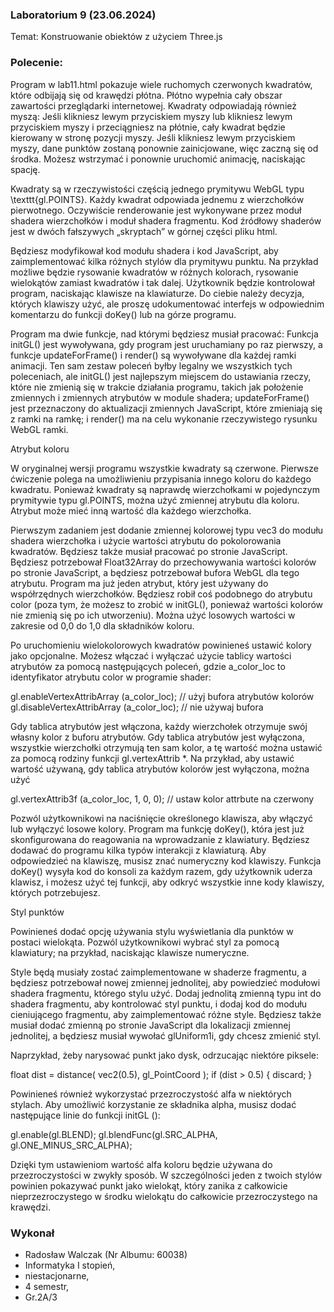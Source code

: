 ### Laboratorium 9 (23.06.2024)

Temat: Konstruowanie obiektów z użyciem Three.js

### Polecenie:

Program w lab11.html pokazuje wiele ruchomych czerwonych kwadratów, które odbijają się od krawędzi płótna. Płótno wypełnia cały obszar zawartości przeglądarki internetowej. Kwadraty odpowiadają również myszą: Jeśli klikniesz lewym przyciskiem myszy lub klikniesz lewym przyciskiem myszy i przeciągniesz na płótnie, cały kwadrat będzie kierowany w stronę pozycji myszy. Jeśli klikniesz lewym przyciskiem myszy, dane punktów zostaną ponownie zainicjowane, więc zaczną się od środka. Możesz wstrzymać i ponownie uruchomić animację, naciskając spację.

Kwadraty są w rzeczywistości częścią jednego prymitywu WebGL typu \texttt{gl.POINTS}. Każdy kwadrat odpowiada jednemu z wierzchołków pierwotnego. Oczywiście renderowanie jest wykonywane przez moduł shadera wierzchołków i moduł shadera fragmentu. Kod źródłowy shaderów jest w dwóch fałszywych „skryptach” w górnej części pliku html.

Będziesz modyfikował kod modułu shadera i kod JavaScript, aby zaimplementować kilka różnych stylów dla prymitywu punktu. Na przykład możliwe będzie rysowanie kwadratów w różnych kolorach, rysowanie wielokątów zamiast kwadratów i tak dalej. Użytkownik będzie kontrolował program, naciskając klawisze na klawiaturze. Do ciebie należy decyzja, których klawiszy użyć, ale proszę udokumentować interfejs w odpowiednim komentarzu do funkcji doKey() lub na górze programu.

Program ma dwie funkcje, nad którymi będziesz musiał pracować: Funkcja initGL() jest wywoływana, gdy program jest uruchamiany po raz pierwszy, a funkcje updateForFrame() i render() są wywoływane dla każdej ramki animacji. Ten sam zestaw poleceń byłby legalny we wszystkich tych poleceniach, ale initGL() jest najlepszym miejscem do ustawiania rzeczy, które nie zmienią się w trakcie działania programu, takich jak położenie zmiennych i zmiennych atrybutów w module shadera; updateForFrame() jest przeznaczony do aktualizacji zmiennych JavaScript, które zmieniają się z ramki na ramkę; i render() ma na celu wykonanie rzeczywistego rysunku WebGL ramki.

Atrybut koloru

W oryginalnej wersji programu wszystkie kwadraty są czerwone. Pierwsze ćwiczenie polega na umożliwieniu przypisania innego koloru do każdego kwadratu. Ponieważ kwadraty są naprawdę wierzchołkami w pojedynczym prymitywie typu gl.POINTS, można użyć zmiennej atrybutu dla koloru. Atrybut może mieć inną wartość dla każdego wierzchołka.

Pierwszym zadaniem jest dodanie zmiennej kolorowej typu vec3 do modułu shadera wierzchołka i użycie wartości atrybutu do pokolorowania kwadratów. Będziesz także musiał pracować po stronie JavaScript. Będziesz potrzebował Float32Array do przechowywania wartości kolorów po stronie JavaScript, a będziesz potrzebował bufora WebGL dla tego atrybutu. Program ma już jeden atrybut, który jest używany do współrzędnych wierzchołków. Będziesz robił coś podobnego do atrybutu color (poza tym, że możesz to zrobić w initGL(), ponieważ wartości kolorów nie zmienią się po ich utworzeniu). Można użyć losowych wartości w zakresie od 0,0 do 1,0 dla składników koloru.

Po uruchomieniu wielokolorowych kwadratów powinieneś ustawić kolory jako opcjonalne. Możesz włączać i wyłączać użycie tablicy wartości atrybutów za pomocą następujących poleceń, gdzie a_color_loc to identyfikator atrybutu color w programie shader:

gl.enableVertexAttribArray (a_color_loc); // użyj bufora atrybutów kolorów
gl.disableVertexAttribArray (a_color_loc); // nie używaj bufora

Gdy tablica atrybutów jest włączona, każdy wierzchołek otrzymuje swój własny kolor z buforu atrybutów. Gdy tablica atrybutów jest wyłączona, wszystkie wierzchołki otrzymują ten sam kolor, a tę wartość można ustawić za pomocą rodziny funkcji gl.vertexAttrib *. Na przykład, aby ustawić wartość używaną, gdy tablica atrybutów kolorów jest wyłączona, można użyć

gl.vertexAttrib3f (a_color_loc, 1, 0, 0); // ustaw kolor attrbute na czerwony

Pozwól użytkownikowi na naciśnięcie określonego klawisza, aby włączyć lub wyłączyć losowe kolory. Program ma funkcję doKey(), która jest już skonfigurowana do reagowania na wprowadzanie z klawiatury. Będziesz dodawać do programu kilka typów interakcji z klawiaturą. Aby odpowiedzieć na klawiszę, musisz znać numeryczny kod klawiszy. Funkcja doKey() wysyła kod do konsoli za każdym razem, gdy użytkownik uderza klawisz, i możesz użyć tej funkcji, aby odkryć wszystkie inne kody klawiszy, których potrzebujesz.

Styl punktów

Powinieneś dodać opcję używania stylu wyświetlania dla punktów w postaci wielokąta. Pozwól użytkownikowi wybrać styl za pomocą klawiatury; na przykład, naciskając klawisze numeryczne.

Style będą musiały zostać zaimplementowane w shaderze fragmentu, a będziesz potrzebował nowej zmiennej jednolitej, aby powiedzieć modułowi shadera fragmentu, którego stylu użyć. Dodaj jednolitą zmienną typu int do shadera fragmentu, aby kontrolować styl punktu, i dodaj kod do modułu cieniującego fragmentu, aby zaimplementować różne style. Będziesz także musiał dodać zmienną po stronie JavaScript dla lokalizacji zmiennej jednolitej, a będziesz musiał wywołać glUniform1i, gdy chcesz zmienić styl.

Naprzykład, żeby narysować punkt jako dysk, odrzucając niektóre piksele:

float dist = distance( vec2(0.5), gl_PointCoord );
if (dist > 0.5) {
discard;
}

Powinieneś również wykorzystać przezroczystość alfa w niektórych stylach. Aby umożliwić korzystanie ze składnika alpha, musisz dodać następujące linie do funkcji initGL ():

gl.enable(gl.BLEND);
gl.blendFunc(gl.SRC_ALPHA, gl.ONE_MINUS_SRC_ALPHA);

Dzięki tym ustawieniom wartość alfa koloru będzie używana do przezroczystości w zwykły sposób. W szczególności jeden z twoich stylów powinien pokazywać punkt jako wielokąt, który zanika z całkowicie nieprzezroczystego w środku wielokątu do całkowicie przezroczystego na krawędzi.

### Wykonał

-   Radosław Walczak (Nr Albumu: 60038)
-   Informatyka I stopień,
-   niestacjonarne,
-   4 semestr,
-   Gr.2A/3
